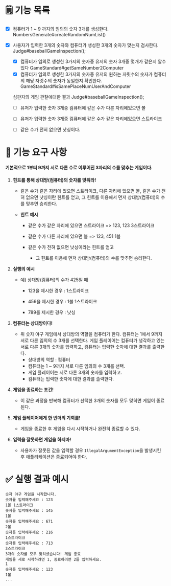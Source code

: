 # 🗒️ 기능 목록

- [x] 컴퓨터가 1 ~ 9 까지의 임의의 숫자 3개를 생성한다. NumbersGenerate#createRandomNumList()

- [x] 사용자가 입력한 3개의 숫자와 컴퓨터가 생성한 3개의 숫자가 맞는지 검사한다.  Judge#baseballGameInspection();

  - [x] 컴퓨터가 임의로 생성한 3가지의 숫자중 유저의 숫자 3개중 몇개가 같은지 알수 있다 GameStandard#getSameNumber2Computer
  - [x] 컴퓨터가 임의로 생성한 3가지의 숫자중 유저의 원하는 자릿수의 숫자가 컴퓨터의 해당 자릿수의 숫자가 동일한지 확인한다. GameStandard#isSamePlaceNumUserAndComputer

  심판자의 게임 관찰에대한 결과 Judge#baseballGameInspection();

  - [ ] 유저가 입력한 숫자 3개중 컴퓨터에 같은 수가 다른 자리에있으면 볼
  - [ ] 유저가 입력한 숫자 3개중 컴퓨터에 같은 수가 같은 자리에있으면 스트라이크
  - [ ] 같은 수가 전혀 없으면 낫싱이다.



# 🚀 기능 요구 사항

#### 기본적으로 1부터 9까지 서로 다른 수로 이루어진 3자리의 수를 맞추는 게임이다.

1. **힌트를 통해 상대방(컴퓨터)의 숫자를 맞춰라!**

   - 같은 수가 같은 자리에 있으면 스트라이크, 다른 자리에 있으면 볼, 같은 수가 전혀 없으면 낫싱이란 힌트를 얻고, 그 힌트를 이용해서 먼저 상대방(컴퓨터)의 수를 맞추면 승리한다.

   - **힌트 예시**

     - 같은 수가 같은 자리에 있으면 스트라이크 => 123, 123  3스트라이크

     - 같은 수가 다른 자리에 있으면 볼 => 123, 451 1볼

     - 같은 수가 전혀 없으면 낫싱이라는 힌트를 얻고
       - 그 힌트를 이용해 먼저 상대방(컴퓨터)의 수를 맞추면 승리한다.

2. **실행의 예시**

   - 예) 상대방(컴퓨터)의 수가 425일 때

     - 123을 제시한 경우 : 1스트라이크

     - 456을 제시한 경우 : 1볼 1스트라이크

     - 789를 제시한 경우 : 낫싱

3. **컴퓨터는 상대방이다!**
   - 위 숫자 야구 게임에서 상대방의 역할을 컴퓨터가 한다. 컴퓨터는 1에서 9까지 서로 다른 임의의 수 3개를 선택한다. 게임 플레이어는 컴퓨터가 생각하고 있는 서로 다른 3개의 숫자를 입력하고, 컴퓨터는 입력한 숫자에 대한 결과를 출력한다.
     - 상대방의 역할 : 컴퓨터
     - 컴퓨터는 1 ~ 9까지 서로 다른 임의의 수 3개를 선택.
     - 게임 플레이어는 서로 다른 3개의 숫자를 입력하고.
     - 컴퓨터는 입력한 숫자에 대한 결과를 출력한다.

4. **게임을 종료하는 조건!**
   - 이 같은 과정을 반복해 컴퓨터가 선택한 3개의 숫자를 모두 맞히면 게임이 종료된다.

5. **게임 플레이어에게 한 번더의 기회를!**
   - 게임을 종료한 후 게임을 다시 시작하거나 완전히 종료할 수 있다.

6. **입력을 잘못하면 게임을 하지마!**
   - 사용자가 잘못된 값을 입력할 경우 `IllegalArgumentException`을 발생시킨 후 애플리케이션은 종료되어야 한다.



# ✅ 실행 결과 예시

```
숫자 야구 게임을 시작합니다.
숫자를 입력해주세요 : 123
1볼 1스트라이크
숫자를 입력해주세요 : 145
1볼
숫자를 입력해주세요 : 671
2볼
숫자를 입력해주세요 : 216
1스트라이크
숫자를 입력해주세요 : 713
3스트라이크
3개의 숫자를 모두 맞히셨습니다! 게임 종료
게임을 새로 시작하려면 1, 종료하려면 2를 입력하세요.
1
숫자를 입력해주세요 : 123
1볼
...
```

